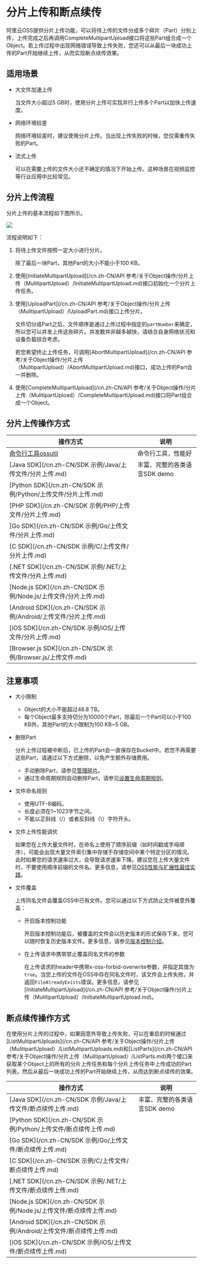 # 分片上传和断点续传

阿里云OSS提供分片上传功能，可以将待上传的文件分成多个碎片（Part）分别上传，上传完成之后再调用CompleteMultipartUpload接口将这些Part组合成一个Object。若上传过程中出现网络错误导致上传失败，您还可以从最后一块成功上传的Part开始继续上传，从而实现断点续传效果。

## 适用场景

-   大文件加速上传

    当文件大小超过5 GB时，使用分片上传可实现并行上传多个Part以加快上传速度。

-   网络环境较差

    网络环境较差时，建议使用分片上传。当出现上传失败的时候，您仅需重传失败的Part。

-   流式上传

    可以在需要上传的文件大小还不确定的情况下开始上传。这种场景在视频监控等行业应用中比较常见。


## 分片上传流程

分片上传的基本流程如下图所示。

![](https://static-aliyun-doc.oss-accelerate.aliyuncs.com/assets/img/zh-CN/7347559951/p1058.png)

流程说明如下：

1.  将待上传文件按照一定大小进行分片。

    除了最后一块Part，其他Part的大小不能小于100 KB。

2.  使用[InitiateMultipartUpload](/cn.zh-CN/API 参考/关于Object操作/分片上传（MulitipartUpload）/InitiateMultipartUpload.md)接口初始化一个分片上传任务。
3.  使用[UploadPart](/cn.zh-CN/API 参考/关于Object操作/分片上传（MulitipartUpload）/UploadPart.md)接口上传分片。

    文件切分成Part之后，文件顺序是通过上传过程中指定的`partNumber`来确定，所以您可以并发上传这些碎片。并发数并非越多越快，请结合自身网络状况和设备负载综合考虑。

    若您希望终止上传任务，可调用[AbortMultipartUpload](/cn.zh-CN/API 参考/关于Object操作/分片上传（MulitipartUpload）/AbortMultipartUpload.md)接口，成功上传的Part会一并删除。

4.  使用[CompleteMultipartUpload](/cn.zh-CN/API 参考/关于Object操作/分片上传（MulitipartUpload）/CompleteMultipartUpload.md)接口将Part组合成一个Object。

## 分片上传操作方式

|操作方式|说明|
|----|--|
|[命令行工具ossutil](/cn.zh-CN/常用工具/命令行工具ossutil/常用命令/cp/简介.md)|命令行工具，性能好|
|[Java SDK](/cn.zh-CN/SDK 示例/Java/上传文件/分片上传.md)|丰富、完整的各类语言SDK demo|
|[Python SDK](/cn.zh-CN/SDK 示例/Python/上传文件/分片上传.md)|
|[PHP SDK](/cn.zh-CN/SDK 示例/PHP/上传文件/分片上传.md)|
|[Go SDK](/cn.zh-CN/SDK 示例/Go/上传文件/分片上传.md)|
|[C SDK](/cn.zh-CN/SDK 示例/C/上传文件/分片上传.md)|
|[.NET SDK](/cn.zh-CN/SDK 示例/.NET/上传文件/分片上传.md)|
|[Node.js SDK](/cn.zh-CN/SDK 示例/Node.js/上传文件/分片上传.md)|
|[Android SDK](/cn.zh-CN/SDK 示例/Android/上传文件/分片上传.md)|
|[iOS SDK](/cn.zh-CN/SDK 示例/iOS/上传文件/分片上传.md)|
|[Browser.js SDK](/cn.zh-CN/SDK 示例/Browser.js/上传文件.md)|

## 注意事项

-   大小限制
    -   Object的大小不能超过48.8 TB。
    -   每个Object最多支持切分为10000个Part，除最后一个Part可以小于100 KB外，其他Part的大小限制为100 KB~5 GB。
-   删除Part

    分片上传过程被中断后，已上传的Part会一直保存在Bucket中。若您不再需要这些Part，请通过以下方式删除，以免产生额外存储费用。

    -   手动删除Part，请参见[管理碎片](/cn.zh-CN/控制台用户指南/文件管理/管理碎片.md)。
    -   通过生命周期规则自动删除Part，请参见[设置生命周期规则](/cn.zh-CN/控制台用户指南/存储空间管理/基础设置/设置生命周期规则.md)。
-   文件命名规则
    -   使用UTF-8编码。
    -   长度必须在1~1023字节之间。
    -   不能以正斜线（/）或者反斜线（\\）字符开头。
-   文件上传性能调优

    如果您在上传大量文件时，在命名上使用了顺序前缀（如时间戳或字母顺序），可能会出现大量文件索引集中存储于存储空间中某个特定分区的情况。此时如果您的请求速率过大，会导致请求速率下降。建议您在上传大量文件时，不要使用顺序前缀的文件名。更多信息，请参见[OSS性能与扩展性最佳实践](/cn.zh-CN/最佳实践/OSS性能与扩展性最佳实践.md)。

-   文件覆盖

    上传同名文件会覆盖OSS中已有文件。您可以通过以下方式防止文件被意外覆盖：

    -   开启版本控制功能

        开启版本控制功能后，被覆盖的文件会以历史版本的形式保存下来，您可以随时恢复历史版本文件。更多信息，请参见[版本控制介绍](/cn.zh-CN/开发指南/数据安全/版本控制/版本控制介绍.md)。

    -   在上传请求中携带禁止覆盖同名文件的参数

        在上传请求的header中携带x-oss-forbid-overwrite参数，并指定其值为`true`。当您上传的文件在OSS中存在同名文件时，该文件会上传失败，并返回`FileAlreadyExists`错误。更多信息，请参见[InitiateMultipartUpload](/cn.zh-CN/API 参考/关于Object操作/分片上传（MulitipartUpload）/InitiateMultipartUpload.md)。


## 断点续传操作方式

在使用分片上传的过程中，如果因意外导致上传失败，可以在重启的时候通过[ListMultipartUploads](/cn.zh-CN/API 参考/关于Object操作/分片上传（MulitipartUpload）/ListMultipartUploads.md)和[ListParts](/cn.zh-CN/API 参考/关于Object操作/分片上传（MulitipartUpload）/ListParts.md)两个接口来获取某个Object上的所有的分片上传任务和每个分片上传任务中上传成功的Part列表。然后从最后一块成功上传的Part开始继续上传，从而达到断点续传的效果。

|操作方式|说明|
|----|--|
|[Java SDK](/cn.zh-CN/SDK 示例/Java/上传文件/断点续传上传.md)|丰富、完整的各类语言SDK demo|
|[Python SDK](/cn.zh-CN/SDK 示例/Python/上传文件/断点续传上传.md)|
|[Go SDK](/cn.zh-CN/SDK 示例/Go/上传文件/断点续传上传.md)|
|[C SDK](/cn.zh-CN/SDK 示例/C/上传文件/断点续传上传.md)|
|[.NET SDK](/cn.zh-CN/SDK 示例/.NET/上传文件/断点续传上传.md)|
|[Node.js SDK](/cn.zh-CN/SDK 示例/Node.js/上传文件/断点续传上传.md)|
|[Android SDK](/cn.zh-CN/SDK 示例/Android/上传文件/断点续传上传.md)|
|[iOS SDK](/cn.zh-CN/SDK 示例/iOS/上传文件/断点续传上传.md)|

